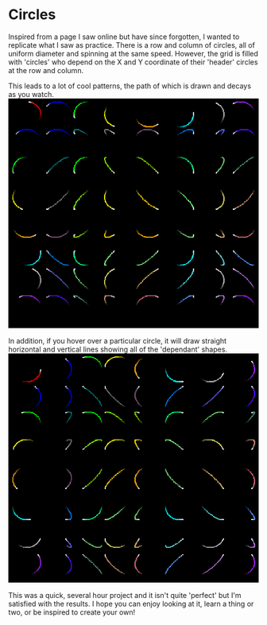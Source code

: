 # Circles
Inspired from a page I saw online but have since forgotten, I wanted to replicate what I saw as practice.
There is a row and column of circles, all of uniform diameter and spinning at the same speed.
However, the grid is filled with 'circles' who depend on the X and Y coordinate of their 'header' circles at the row and column.

This leads to a lot of cool patterns, the path of which is drawn and decays as you watch.
![Watch them go!](./media/circles.gif "Circles spinning")


In addition, if you hover over a particular circle, it will draw straight horizontal and vertical lines showing all of the 'dependant' shapes.
![Grid lines](./media/circles_pointer.gif "Circles spinning with grids")

This was a quick, several hour project and it isn't quite 'perfect' but I'm satisfied with the results. I hope you can enjoy looking at it, learn a thing or two, or be inspired to create your own!
